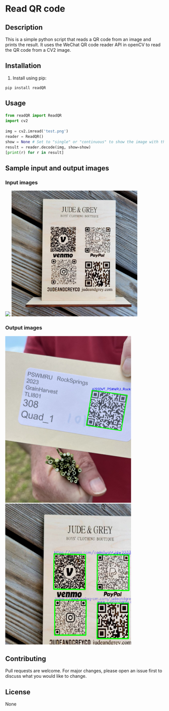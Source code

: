 # Read QR code

## Description
This is a simple python script that reads a QR code from an image and prints the result.
It uses the WeChat QR code reader API in openCV to read the QR code from a CV2 image.

## Installation
1. Install using pip:
```shell
pip install readQR
```

## Usage
```python
from readQR import ReadQR
import cv2

img = cv2.imread('test.png')
reader = ReadQR()
show = None # Set to "single" or "continuous" to show the image with the QR code highlighted for single or continuous frames (video)
result = reader.decode(img, show=show)
[print(r) for r in result]
```
##  Sample input and output images

### Input images

<img src="images/single_qr.jpeg" width="400"/> <img src="images/multiple_qr.jpg" width="400"/>

### Output images
<img src="images/single_qr_det.jpg" width="400"/> <img src="images/multiple_qr_det.jpg" width="400"/>

## Contributing
Pull requests are welcome. For major changes, please open an issue first to discuss what you would like to change.

## License
None
